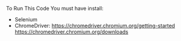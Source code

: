 To Run This Code
You must have install:
- Selenium
- ChromeDriver: https://chromedriver.chromium.org/getting-started
https://chromedriver.chromium.org/downloads
